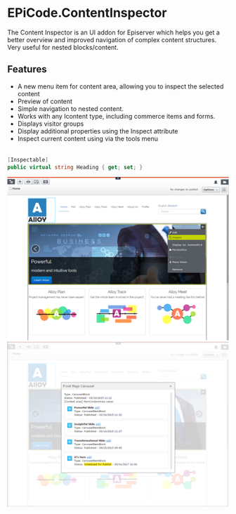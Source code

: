 # EPiCode.ContentInspector

The Content Inspector is an UI addon for Episerver which helps you get a better overview and improved navigation of complex content structures. Very useful for nested blocks/content.

## Features
* A new menu item for content area, allowing you to inspect the selected content
* Preview of content
* Simple navigation to nested content.
* Works with any Icontent type, including commerce items and forms.
* Displays visitor groups
* Display additional properties using the Inspect attribute
* Inspect current content using via the tools menu



```c#

[Inspectable]
public virtual string Heading { get; set; }
```

![](https://raw.githubusercontent.com/BVNetwork/ContentInspector/master/doc/img/inspect_menu.png)
![](https://raw.githubusercontent.com/BVNetwork/ContentInspector/master/doc/img/basic_inspect_cropped.png)

